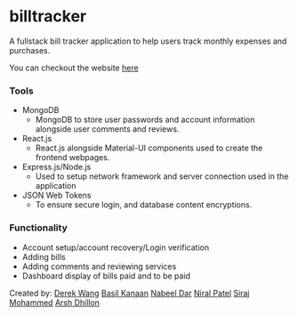 # billtracker
A fullstack bill tracker application to help users track monthly expenses and purchases.

You can checkout the website [here](billtracker.me)

### Tools
* MongoDB
  * MongoDB to store user passwords and account information alongside user comments and reviews.  
* React.js
  * React.js alongside Material-UI components used to create the frontend webpages. 
* Express.js/Node.js
  * Used to setup network framework and server connection used in the application   
* JSON Web Tokens
  * To ensure secure login, and database content encryptions.


### Functionality
* Account setup/account recovery/Login verification
* Adding bills
* Adding comments and reviewing services
* Dashboard display of bills paid and to be paid

Created by:
[Derek Wang](https://github.com/Derek-Y-Wang)
[Basil Kanaan](https://github.com/Bb0lt)
[Nabeel Dar](https://github.com/NabeelDar)
[Niral Patel](https://github.com/niralpatel02)
[Siraj Mohammed](https://github.com/dark7866)
[Arsh Dhillon](https://github.com/ArshD1230)
